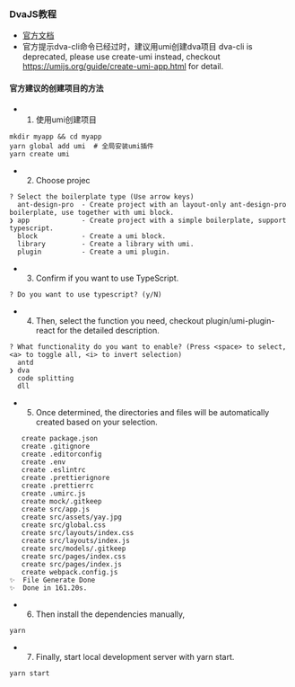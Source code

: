 ### DvaJS教程
* [官方文档](https://dvajs.com/guide/)
* 官方提示dva-cli命令已经过时，建议用umi创建dva项目 dva-cli is deprecated, please use create-umi instead, checkout https://umijs.org/guide/create-umi-app.html for detail.

#### 官方建议的创建项目的方法
* 01) 使用umi创建项目
```
mkdir myapp && cd myapp
yarn global add umi  # 全局安装umi插件
yarn create umi
```

* 02) Choose projec
```
? Select the boilerplate type (Use arrow keys)
  ant-design-pro  - Create project with an layout-only ant-design-pro boilerplate, use together with umi block.
❯ app             - Create project with a simple boilerplate, support typescript.
  block           - Create a umi block.
  library         - Create a library with umi.
  plugin          - Create a umi plugin.
```

* 03) Confirm if you want to use TypeScript.
```
? Do you want to use typescript? (y/N)
```

* 04) Then, select the function you need, checkout plugin/umi-plugin-react for the detailed description.
```
? What functionality do you want to enable? (Press <space> to select, <a> to toggle all, <i> to invert selection)
  antd
❯ dva
  code splitting
  dll
```

* 05) Once determined, the directories and files will be automatically created based on your selection.
```
   create package.json
   create .gitignore
   create .editorconfig
   create .env
   create .eslintrc
   create .prettierignore
   create .prettierrc
   create .umirc.js
   create mock/.gitkeep
   create src/app.js
   create src/assets/yay.jpg
   create src/global.css
   create src/layouts/index.css
   create src/layouts/index.js
   create src/models/.gitkeep
   create src/pages/index.css
   create src/pages/index.js
   create webpack.config.js
✨  File Generate Done
✨  Done in 161.20s.
```

* 06) Then install the dependencies manually,
```
yarn
```

* 07) Finally, start local development server with yarn start.
```
yarn start
```

